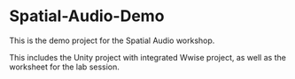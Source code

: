 # Spatial-Audio-Demo
This is the demo project for the Spatial Audio workshop.

This includes the Unity project with integrated Wwise project, as well as the worksheet for the lab session.
